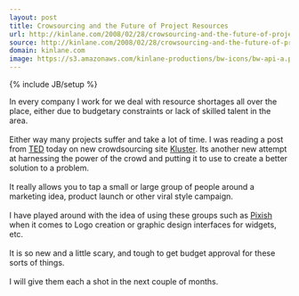 ```yaml
---
layout: post
title: Crowsourcing and the Future of Project Resources
url: http://kinlane.com/2008/02/28/crowsourcing-and-the-future-of-project-resources/
source: http://kinlane.com/2008/02/28/crowsourcing-and-the-future-of-project-resources/
domain: kinlane.com
image: https://s3.amazonaws.com/kinlane-productions/bw-icons/bw-api-a.png
---
```

{% include JB/setup %}<p>
     In every company I work for we deal with resource shortages all over the place, either due to budgetary constraints or lack of skilled talent in the area.
     <br />
     <br />
     Either way many projects suffer and take a lot of time. I was reading a post from <a href="http://www.ted.com/">TED</a> today on new crowdsourcing site <a href="http://beta.kluster.com/">Kluster</a>. Its another new attempt at harnessing the power of the crowd and putting it to use to create a better solution to a problem.
     <br />
     <br />
     It really allows you to tap a small or large group of people around a marketing idea, product launch or other viral style campaign.
     <br />
     <br />
     I have played around with the idea of using these groups such as <a href="http://www.pixish.com/">Pixish</a> when it comes to Logo creation or graphic design interfaces for widgets, etc.
     <br />
     <br />
     It is so new and a little scary, and tough to get budget approval for these sorts of things.
     <br />
     <br />
     I will give them each a shot in the next couple of months.
</p>